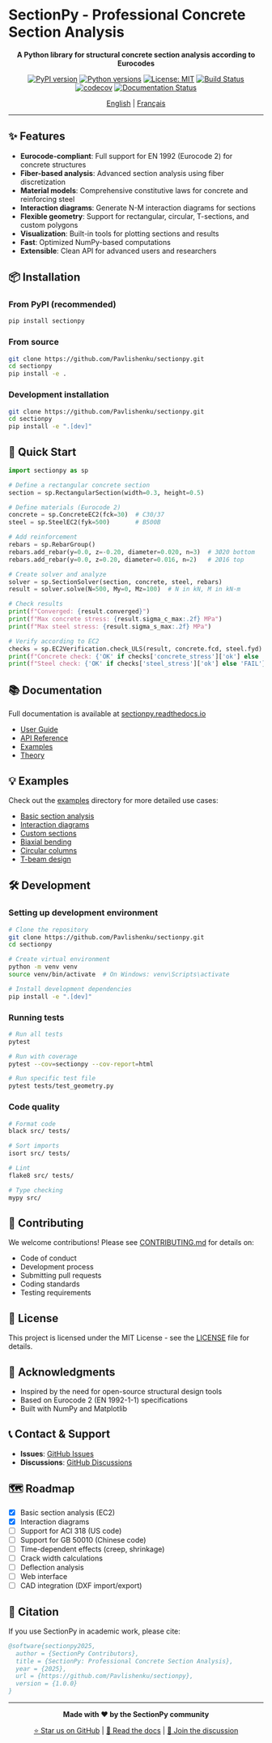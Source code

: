 # SectionPy - Professional Concrete Section Analysis

<div align="center">

**A Python library for structural concrete section analysis according to Eurocodes**

[![PyPI version](https://img.shields.io/pypi/v/sectionpy.svg)](https://pypi.org/project/sectionpy/)
[![Python versions](https://img.shields.io/pypi/pyversions/sectionpy.svg)](https://pypi.org/project/sectionpy/)
[![License: MIT](https://img.shields.io/badge/License-MIT-yellow.svg)](https://opensource.org/licenses/MIT)
[![Build Status](https://github.com/Pavlishenku/sectionpy/workflows/CI/badge.svg)](https://github.com/Pavlishenku/sectionpy/actions)
[![codecov](https://codecov.io/gh/Pavlishenku/sectionpy/branch/main/graph/badge.svg)](https://codecov.io/gh/Pavlishenku/sectionpy)
[![Documentation Status](https://readthedocs.org/projects/sectionpy/badge/?version=latest)](https://sectionpy.readthedocs.io/en/latest/?badge=latest)

[English](README.md) | [Français](README_FR.md)

</div>

---

## ✨ Features

- **Eurocode-compliant**: Full support for EN 1992 (Eurocode 2) for concrete structures
- **Fiber-based analysis**: Advanced section analysis using fiber discretization
- **Material models**: Comprehensive constitutive laws for concrete and reinforcing steel
- **Interaction diagrams**: Generate N-M interaction diagrams for sections
- **Flexible geometry**: Support for rectangular, circular, T-sections, and custom polygons
- **Visualization**: Built-in tools for plotting sections and results
- **Fast**: Optimized NumPy-based computations
- **Extensible**: Clean API for advanced users and researchers

## 📦 Installation

### From PyPI (recommended)

```bash
pip install sectionpy
```

### From source

```bash
git clone https://github.com/Pavlishenku/sectionpy.git
cd sectionpy
pip install -e .
```

### Development installation

```bash
git clone https://github.com/Pavlishenku/sectionpy.git
cd sectionpy
pip install -e ".[dev]"
```

## 🚀 Quick Start

```python
import sectionpy as sp

# Define a rectangular concrete section
section = sp.RectangularSection(width=0.3, height=0.5)

# Define materials (Eurocode 2)
concrete = sp.ConcreteEC2(fck=30)  # C30/37
steel = sp.SteelEC2(fyk=500)       # B500B

# Add reinforcement
rebars = sp.RebarGroup()
rebars.add_rebar(y=0.0, z=-0.20, diameter=0.020, n=3)  # 3Ø20 bottom
rebars.add_rebar(y=0.0, z=0.20, diameter=0.016, n=2)   # 2Ø16 top

# Create solver and analyze
solver = sp.SectionSolver(section, concrete, steel, rebars)
result = solver.solve(N=500, My=0, Mz=100)  # N in kN, M in kN·m

# Check results
print(f"Converged: {result.converged}")
print(f"Max concrete stress: {result.sigma_c_max:.2f} MPa")
print(f"Max steel stress: {result.sigma_s_max:.2f} MPa")

# Verify according to EC2
checks = sp.EC2Verification.check_ULS(result, concrete.fcd, steel.fyd)
print(f"Concrete check: {'OK' if checks['concrete_stress']['ok'] else 'FAIL'}")
print(f"Steel check: {'OK' if checks['steel_stress']['ok'] else 'FAIL'}")
```

## 📚 Documentation

Full documentation is available at [sectionpy.readthedocs.io](https://sectionpy.readthedocs.io)

- [User Guide](https://sectionpy.readthedocs.io/en/latest/user_guide/index.html)
- [API Reference](https://sectionpy.readthedocs.io/en/latest/api/index.html)
- [Examples](https://sectionpy.readthedocs.io/en/latest/examples/index.html)
- [Theory](https://sectionpy.readthedocs.io/en/latest/theory/index.html)

## 💡 Examples

Check out the [examples](examples/) directory for more detailed use cases:

- [Basic section analysis](examples/example_basic.py)
- [Interaction diagrams](examples/example_interaction_diagram.py)
- [Custom sections](examples/example_custom_sections.py)
- [Biaxial bending](examples/example_biaxial_bending.py)
- [Circular columns](examples/example_circular_column.py)
- [T-beam design](examples/example_t_beam_design.py)

## 🛠️ Development

### Setting up development environment

```bash
# Clone the repository
git clone https://github.com/Pavlishenku/sectionpy.git
cd sectionpy

# Create virtual environment
python -m venv venv
source venv/bin/activate  # On Windows: venv\Scripts\activate

# Install development dependencies
pip install -e ".[dev]"
```

### Running tests

```bash
# Run all tests
pytest

# Run with coverage
pytest --cov=sectionpy --cov-report=html

# Run specific test file
pytest tests/test_geometry.py
```

### Code quality

```bash
# Format code
black src/ tests/

# Sort imports
isort src/ tests/

# Lint
flake8 src/ tests/

# Type checking
mypy src/
```

## 🤝 Contributing

We welcome contributions! Please see [CONTRIBUTING.md](CONTRIBUTING.md) for details on:

- Code of conduct
- Development process
- Submitting pull requests
- Coding standards
- Testing requirements

## 📄 License

This project is licensed under the MIT License - see the [LICENSE](LICENSE) file for details.

## 🙏 Acknowledgments

- Inspired by the need for open-source structural design tools
- Based on Eurocode 2 (EN 1992-1-1) specifications
- Built with NumPy and Matplotlib

## 📞 Contact & Support

- **Issues**: [GitHub Issues](https://github.com/Pavlishenku/sectionpy/issues)
- **Discussions**: [GitHub Discussions](https://github.com/Pavlishenku/sectionpy/discussions)

## 🗺️ Roadmap

- [x] Basic section analysis (EC2)
- [x] Interaction diagrams
- [ ] Support for ACI 318 (US code)
- [ ] Support for GB 50010 (Chinese code)
- [ ] Time-dependent effects (creep, shrinkage)
- [ ] Crack width calculations
- [ ] Deflection analysis
- [ ] Web interface
- [ ] CAD integration (DXF import/export)

## 📖 Citation

If you use SectionPy in academic work, please cite:

```bibtex
@software{sectionpy2025,
  author = {SectionPy Contributors},
  title = {SectionPy: Professional Concrete Section Analysis},
  year = {2025},
  url = {https://github.com/Pavlishenku/sectionpy},
  version = {1.0.0}
}
```

---

<div align="center">

**Made with ❤️ by the SectionPy community**

[⭐ Star us on GitHub](https://github.com/Pavlishenku/sectionpy) | [📖 Read the docs](https://sectionpy.readthedocs.io) | [💬 Join the discussion](https://github.com/Pavlishenku/sectionpy/discussions)

</div>
